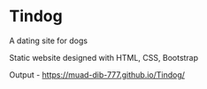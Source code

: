 # Tindog

A dating site for dogs

Static website designed with HTML, CSS, Bootstrap

Output - https://muad-dib-777.github.io/Tindog/
